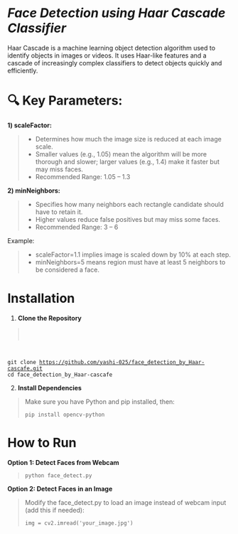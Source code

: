 # *Face Detection using Haar Cascade Classifier*

Haar Cascade is a machine learning object detection algorithm used to identify objects in images or videos. It uses Haar-like features and a cascade of increasingly complex classifiers to detect objects quickly and efficiently.

# 🔍 Key Parameters:
**1) scaleFactor:**
> - Determines how much the image size is reduced at each image scale.
> - Smaller values (e.g., 1.05) mean the algorithm will be more thorough and slower; larger values (e.g., 1.4) make it faster but may miss faces.
> - Recommended Range: 1.05 – 1.3

**2) minNeighbors:**
> - Specifies how many neighbors each rectangle candidate should have to retain it.
> - Higher values reduce false positives but may miss some faces.
> - Recommended Range: 3 – 6

Example:
> - scaleFactor=1.1 implies image is scaled down by 10% at each step.
> - minNeighbors=5 means region must have at least 5 neighbors to be considered a face.

# Installation
1. **Clone the Repository**
> <pre><code>
  git clone https://github.com/yashi-025/face_detection_by_Haar-cascafe.git 
  cd face_detection_by_Haar-cascafe
</code></pre>

2. **Install Dependencies**
> Make sure you have Python and pip installed, then:
> <pre><code>pip install opencv-python</code></pre>

# How to Run
**Option 1: Detect Faces from Webcam**
> <pre><code>python face_detect.py </code></pre>
**Option 2: Detect Faces in an Image**
> Modify the face_detect.py to load an image instead of webcam input (add this if needed):
> <pre><code>img = cv2.imread('your_image.jpg') </code></pre>
